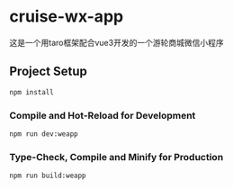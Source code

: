 # cruise-wx-app 
这是一个用taro框架配合vue3开发的一个游轮商城微信小程序
## Project Setup

```sh
npm install
```

### Compile and Hot-Reload for Development

```sh
npm run dev:weapp
```

### Type-Check, Compile and Minify for Production

```sh
npm run build:weapp
```